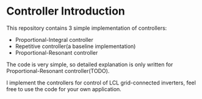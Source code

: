 # Controller Introduction

This repository contains 3 simple implementation of controllers:
- Proportional-Integral controller 
- Repetitive controller(a baseline implementation)
- Proportional-Resonant controller

The code is very simple, so detailed explanation is only written for Proportional-Resonant controller(TODO).

I implement the controllers for control of LCL grid-connected inverters, feel free to use the code for your own application.
